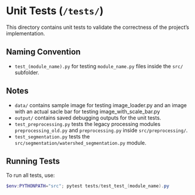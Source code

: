 # Unit Tests (`/tests/`)

This directory contains unit tests to validate the correctness of the project’s implementation.

## Naming Convention
- `test_(module_name).py` for testing `module_name.py` files inside the `src/` subfolder.

## Notes
- `data/` contains sample image for testing image_loader.py and an image with an actual sacle bar for testing image_with_scale_bar.py
- `output/` contains saved debugging outputs for the unit tests.
- `test_preprocessing.py` tests the legacy processing modules `preprocessing_old.py` and `preprocessing.py` inside `src/preprocessing/`.
- `test_segmentation.py` tests the `src/segmentation/watershed_segmentation.py` module.

## Running Tests
To run all tests, use:
```powershell (or bash)
$env:PYTHONPATH="src"; pytest tests/test_test_(module_name).py



